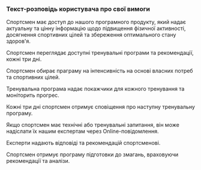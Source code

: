 ### Текст-розповідь користувача про свої вимоги


Спортсмен має доступ до нашого програмного продукту, який надає актуальну та цінну інформацію щодо підвищення фізичної активності, досягнення спортивних цілей та збереження оптимального стану здоров'я.

Спортсмен переглядає доступні тренувальні програми та рекомендації, кожні три дні.

Спортсмен обирає праграму на інтенсивність на основі власних потреб та спортивних цілей.

Тренувальна програма надає покажчики для кожного тренування та моніторить прогрес.

Кожні три дні спортсмен отримує сповіщення про наступну тренувальну програму.

Якщо спортсмен має технічні або тренувальні запитання, він може надіслати їх нашим експертам через Online-повідомлення.

Експерти надають відповіді та рекомендацій спортсменові.

Спортсмен отримує програму підготовки до змагань, враховуючи рекомендації та аналізи.


